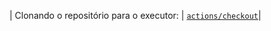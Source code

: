 | Clonando o repositório para o executor: | [`actions/checkout`](https://github.com/actions/checkout)|